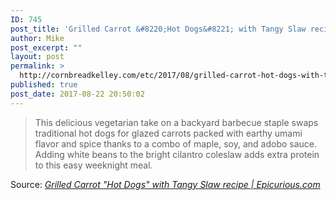 ```yaml
---
ID: 745
post_title: 'Grilled Carrot &#8220;Hot Dogs&#8221; with Tangy Slaw recipe'
author: Mike
post_excerpt: ""
layout: post
permalink: >
  http://cornbreadkelley.com/etc/2017/08/grilled-carrot-hot-dogs-with-tangy-slaw-recipe/
published: true
post_date: 2017-08-22 20:50:02
---
```

<blockquote>This delicious vegetarian take on a backyard barbecue staple swaps traditional hot dogs for glazed carrots packed with earthy umami flavor and spice thanks to a combo of maple, soy, and adobo sauce. Adding white beans to the bright cilantro coleslaw adds extra protein to this easy weeknight meal.</blockquote>
Source: <em><a href="http://www.epicurious.com/recipes/food/views/grilled-carrot-hot-dogs-with-creamy-slaw">Grilled Carrot "Hot Dogs" with Tangy Slaw recipe | Epicurious.com</a></em>